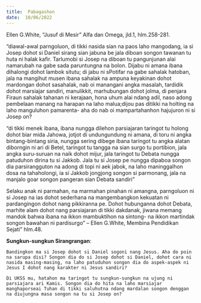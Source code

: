 ```yaml
---
title:  Pabagashon
date:  10/06/2022
---
```


Ellen G.White, “Jusuf di Mesir” Alfa dan Omega, jld.1, hlm.258-281.

“diawal-awal parngoluon, di tikki nasida sian na paos laho mangodang, ia si Josep dohot si Daniel sirang sian jabuna be jala diboan songon tawanan tu huta ni halak kafir. Tarlumobi si Josep na diboan tu pangunjunan alai namarubah na gabe sada paruntungna na bolon. Dijabu ni amana ibana dihalongi dohot lambok situtu; di jabu ni sPotifar na gabe sahalak hatoban, jala na mangihut musen ibana sahalak na ampuna keyakinan dohot mardongan dohot sasahalak, nab oi manangani angka masalah, tardidik dohot marsiajar sandiri, manulikkit, marhubungan dohot jolma, di penjara Firaun sahalak tahanan ni kerajaan, hona uhum alai ndang adil, naso adong pembelaan manang na harapan na laho malua;dijou pas ditikki na holting na laho manguluhon pamarenta- aha do nab oi mampartahanhon hajujuron ni si Josep on?

“di tikki menek ibana, ibana nungga dilehon parsiajaran taringot tu holong dohot biar mida Jahowa, jotjot di undungundung ni amana, di toru ni angka bintang-bintang siria, nungga sering dibege ibana taringot tu angka alatan diborngin ni ari di Betel, taringot tu tangga na sian surgo tu portibion, jala angka suru-suruan na naik dohot mijur, jala taringot tu Debata nungga patuduhon dirina tu si Jakkob. Jala tu si Josep pe nungga dipaboa songon dia parsirangguton na adong di topi ni aek jabok, na laho maninggalhon dosa na tahaholongi, ia si Jakkob jongjong songon si parmonang, jala na manjalo goar songon pangeran sian Debata sandiri”

Selaku anak ni parmahan, na marmahan pinahan ni amangna, parngoluon ni si Josep na ias dohot sederhana na mangembangkon kekuatan ni pardangingon dohot nang pikkiranna pe. Dohot hubunganna dohot Debata, marhite alam dohot nang parsiajaran di tikki dakdanak, jiwana memang mandok bahwa ibana na ikkon mambuktihon na sintong- na ikkon martindak songon bawahan ni pardisurgo” – Ellen G.White, Membina Pendidikan Sejati” hlm.48.

**Sungkun-sungkun Sirangrangan**:

`Bandingkon ma si Josep dohot si Daniel sogoni nang Jesus. Aha do poin na sarupa disi? Songon dia do si Josep dohot si Daniel, dohot cara ni nasida masing-masing, na laho patuduhon songon dia do aspek-aspek ni Jesus I dohot nang karakter ni Jesus sandiri?`

`Di UKSS mu, hatahon ma taringot tu sungkun-sungkun na ujung ni parsiajara ari Kamis. Songon dia do hita na laho marsiajar manghaporseai Tuhan di tikki saluhutna ndang mardalan songon denggan na diujungna masa songon na tu si Josep on?`